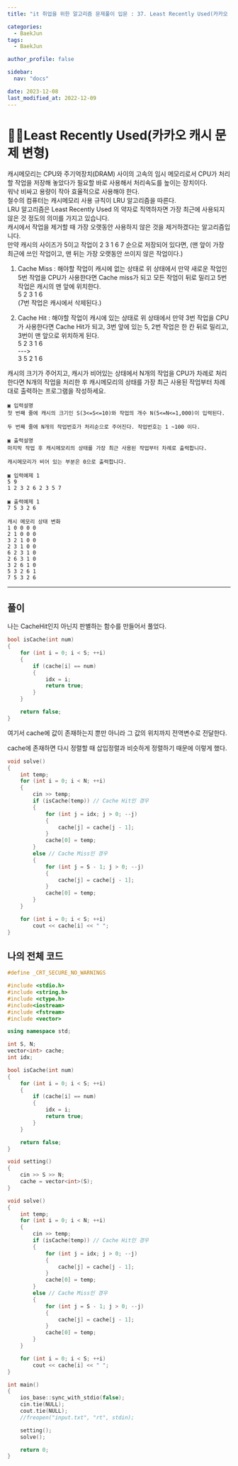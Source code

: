 ```yaml
---
title: "it 취업을 위한 알고리즘 문제풀이 입문 : 37. Least Recently Used(카카오 캐시 문제 변형)"

categories:
  - BaekJun
tags:
  - BaekJun

author_profile: false

sidebar:
  nav: "docs"

date: 2023-12-08
last_modified_at: 2022-12-09
---
```


# 🙇‍♀️Least Recently Used(카카오 캐시 문제 변형)

캐시메모리는 CPU와 주기억장치(DRAM) 사이의 고속의 임시 메모리로서 CPU가 처리할 작업을 저장해 놓았다가 필요할 바로 사용해서 처리속도를 높이는 장치이다.  
워낙 비싸고 용량이 작아 효율적으로 사용해야 한다.  
철수의 컴퓨터는 캐시메모리 사용 규칙이 LRU 알고리즘을 따른다.  
LRU 알고리즘은 Least Recently Used 의 약자로 직역하자면 가장 최근에 사용되지 않은 것 정도의 의미를 가지고 있습니다.  
캐시에서 작업을 제거할 때 가장 오랫동안 사용하지 않은 것을 제거하겠다는 알고리즘입니다.  
만약 캐시의 사이즈가 5이고 작업이 2 3 1 6 7 순으로 저장되어 있다면, (맨 앞이 가장 최근에 쓰인 작업이고, 맨 뒤는 가장 오랫동안 쓰이지 않은 작업이다.)

1) Cache Miss : 해야할 작업이 캐시에 없는 상태로 위 상태에서 만약 새로운 작업인 5번 작업을 CPU가 사용한다면 Cache miss가 되고 모든 작업이 뒤로 밀리고 5번작업은 캐시의 맨 앞에 위치한다.  
5 2 3 1 6  
(7번 작업은 캐시에서 삭제된다.)  

2) Cache Hit : 해야할 작업이 캐시에 있는 상태로 위 상태에서 만약 3번 작업을 CPU가 사용한다면 Cache Hit가 되고, 3번 앞에 있는 5, 2번 작업은 한 칸 뒤로 밀리고, 3번이 맨 앞으로 위치하게 된다.  
5 2 3 1 6  
--->  
3 5 2 1 6  

캐시의 크기가 주어지고, 캐시가 비어있는 상태에서 N개의 작업을 CPU가 차례로 처리한다면 N개의 작업을 처리한 후 캐시메모리의 상태를 가장 최근 사용된 작업부터 차례대로 출력하는 프로그램을 작성하세요. 


```
▣ 입력설명
첫 번째 줄에 캐시의 크기인 S(3<=S<=10)와 작업의 개수 N(5<=N<=1,000)이 입력된다.

두 번째 줄에 N개의 작업번호가 처리순으로 주어진다. 작업번호는 1 ~100 이다.

▣ 출력설명
마지막 작업 후 캐시메모리의 상태를 가장 최근 사용된 작업부터 차례로 출력합니다. 

캐시메모리가 비어 있는 부분은 0으로 출력합니다.

▣ 입력예제 1 
5 9
1 2 3 2 6 2 3 5 7

▣ 출력예제 1
7 5 3 2 6
```

```
캐시 메모리 상태 변화
1 0 0 0 0
2 1 0 0 0
3 2 1 0 0
2 3 1 0 0
6 2 3 1 0
2 6 3 1 0
3 2 6 1 0
5 3 2 6 1
7 5 3 2 6
```
---

## 풀이

나는 CacheHit인지 아닌지 판별하는 함수를 만들어서 풀었다.  

```cpp
bool isCache(int num)
{
	for (int i = 0; i < S; ++i)
	{
		if (cache[i] == num)
		{
			idx = i;
			return true;
		}
	}

	return false;
}
```
여기서 cache에 값이 존재하는지 뿐만 아니라 그 값의 위치까지 전역변수로 전달한다.  

cache에 존재하면 다시 정렬할 때 삽입정렬과 비슷하게 정렬하기 때문에 이렇게 했다.  

```cpp
void solve()
{
	int temp;
	for (int i = 0; i < N; ++i)
	{
		cin >> temp;
		if (isCache(temp)) // Cache Hit인 경우
		{
			for (int j = idx; j > 0; --j)
			{
				cache[j] = cache[j - 1];
			}
			cache[0] = temp;
		}
		else // Cache Miss인 경우
		{
			for (int j = S - 1; j > 0; --j)
			{
				cache[j] = cache[j - 1];
			}
			cache[0] = temp;
		}
	}

	for (int i = 0; i < S; ++i)
		cout << cache[i] << " ";
}
```

## 나의 전체 코드

```cpp
#define _CRT_SECURE_NO_WARNINGS

#include <stdio.h>
#include <string.h>
#include <ctype.h>
#include<iostream>
#include <fstream>
#include <vector>

using namespace std;

int S, N;
vector<int> cache;
int idx;

bool isCache(int num)
{
	for (int i = 0; i < S; ++i)
	{
		if (cache[i] == num)
		{
			idx = i;
			return true;
		}
	}

	return false;
}

void setting()
{
	cin >> S >> N;
	cache = vector<int>(S);
}

void solve()
{
	int temp;
	for (int i = 0; i < N; ++i)
	{
		cin >> temp;
		if (isCache(temp)) // Cache Hit인 경우
		{
			for (int j = idx; j > 0; --j)
			{
				cache[j] = cache[j - 1];
			}
			cache[0] = temp;
		}
		else // Cache Miss인 경우
		{
			for (int j = S - 1; j > 0; --j)
			{
				cache[j] = cache[j - 1];
			}
			cache[0] = temp;
		}
	}

	for (int i = 0; i < S; ++i)
		cout << cache[i] << " ";
}

int main() 
{
	ios_base::sync_with_stdio(false);
	cin.tie(NULL);
	cout.tie(NULL);
	//freopen("input.txt", "rt", stdin);

	setting();
	solve();

	return 0;
}
```